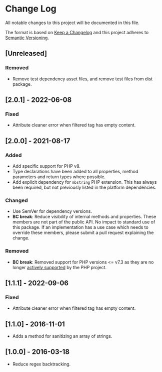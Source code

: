 # Change Log
All notable changes to this project will be documented in this file.

The format is based on [Keep a Changelog](http://keepachangelog.com/)
and this project adheres to [Semantic Versioning](http://semver.org/).

## [Unreleased]
### Removed
- Remove test dependency asset files, and remove test files from dist package.

## [2.0.1] - 2022-06-08
### Fixed
- Attribute cleaner error when filtered tag has empty content.

## [2.0.0] - 2021-08-17
### Added
- Add specific support for PHP v8.
- Type declarations have been added to all properties, method parameters and
  return types where possible.
- Add explicit dependency for `mbstring` PHP extension. This has always been
  required, but not previously listed in the platform dependencies.
### Changed
- Use SemVer for dependency versions.
- **BC break**: Reduce visibility of internal methods and properties. These
  members are not part of the public API. No impact to standard use of this
  package. If an implementation has a use case which needs to override these
  members, please submit a pull request explaining the change.
### Removed
- **BC break**: Removed support for PHP versions <= v7.3 as they are no longer
  [actively supported](https://php.net/supported-versions.php) by the PHP project.

## [1.1.1] - 2022-09-06
### Fixed
- Attribute cleaner error when filtered tag has empty content.

## [1.1.0] - 2016-11-01
- Adds a method for sanitizing an array of strings.

## [1.0.0] - 2016-03-18
- Reduce regex backtracking.
